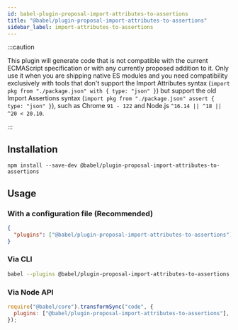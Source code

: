 ```yaml
---
id: babel-plugin-proposal-import-attributes-to-assertions
title: "@babel/plugin-proposal-import-attributes-to-assertions"
sidebar_label: import-attributes-to-assertions
---
```


:::caution

This plugin will generate code that is not compatible with the current ECMAScript specification or with any currently proposed addition to it. Only use it when you are shipping native ES modules and you need compatibility exclusively with tools that don't support the Import Attributes syntax (`import pkg from "./package.json" with { type: "json" }`) but support the old Import Assertions syntax (`import pkg from "./package.json" assert { type: "json" }`), such as Chrome `91 - 122` and Node.js `^16.14 || ^18 || ^20 < 20.10`.

:::

## Installation

```shell npm2yarn
npm install --save-dev @babel/plugin-proposal-import-attributes-to-assertions
```

## Usage

### With a configuration file (Recommended)

```json title="babel.config.json"
{
  "plugins": ["@babel/plugin-proposal-import-attributes-to-assertions"]
}
```

### Via CLI

```sh title="Shell"
babel --plugins @babel/plugin-proposal-import-attributes-to-assertions script.js
```

### Via Node API

```js title="JavaScript"
require("@babel/core").transformSync("code", {
  plugins: ["@babel/plugin-proposal-import-attributes-to-assertions"],
});
```
